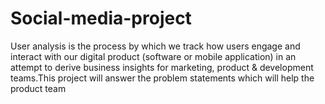 # Social-media-project
User analysis is the process by which we track how users engage and interact with our digital product (software or mobile application) in an attempt to derive business insights for marketing, product &amp; development teams.This project will answer the problem statements which will help the product team

